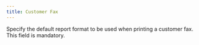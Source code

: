 ```yaml
---
title: Customer Fax
---
```



Specify the default report format to be used when printing a customer fax. This field is mandatory.
